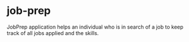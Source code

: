 # job-prep
JobPrep application helps an individual who is in search of a job to keep track of all jobs applied and the skills.
